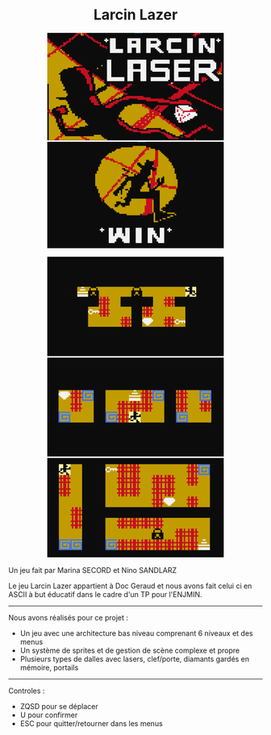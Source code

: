 <h1 align="center">  Larcin Lazer </h1>

<p align="center">
  <img src="screenshots/menu.png" width="350" title="Menu screen">
  <img src="screenshots/win.png" width="350" title="Win screen">
</p>

<p align="center">
  <img src="screenshots/level1.png" width="350" title="Level 1 with keys and doors">
  <img src="screenshots/level2.png" width="350" title="Level 2 with portals">
  <img src="screenshots/level3.png" width="350" title="Level 3 with shows our biggest level">
</p>

<p>
Un jeu fait par Marina SECORD et Nino SANDLARZ

Le jeu Larcin Lazer appartient à Doc Geraud et nous avons fait celui ci en ASCII à but éducatif dans le cadre d'un TP pour l'ENJMIN.
- - - - - - - - - - - - - - - - - - - - - - - - - - - - - - - -
Nous avons réalisés pour ce projet :
- Un jeu avec une architecture bas niveau comprenant 6 niveaux et des menus
- Un système de sprites et de gestion de scène complexe et propre
- Plusieurs types de dalles avec lasers, clef/porte, diamants gardés en mémoire, portails

- - - - - - - - - - - - - - - - - - - - - - - - - - - - - - - -
Controles :

- ZQSD pour se déplacer
- U pour confirmer
- ESC pour quitter/retourner dans les menus
</p>

